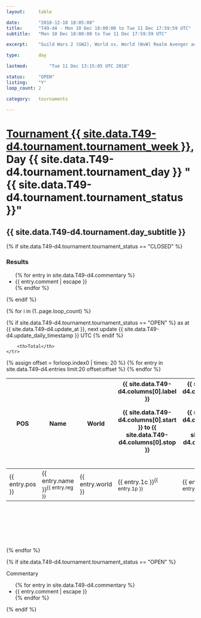 ```yaml
---
layout: 	table

date: 		"2018-12-10 18:05:00"
title: 		"T49-d4 - Mon 10 Dec 18:00:00 to Tue 11 Dec 17:59:59 UTC"
subtitle: 	"Mon 10 Dec 18:00:00 to Tue 11 Dec 17:59:59 UTC"

excerpt:    "Guild Wars 2 (GW2), World vs. World (WvW) Realm Avenger achivement Tournament. \"Every Kill Counts\""

type:       day

lastmod: 		"Tue 11 Dec 13:15:05 UTC 2018"

status:     "OPEN"
listing:    "Y"
loop_count: 2

category: 	tournaments

---
```

<div class="table_header">
    <h1><a href="{{ site.data.T49-d4.tournament.week_url }}">Tournament {{ site.data.T49-d4.tournament.tournament_week }}</a>, Day {{ site.data.T49-d4.tournament.tournament_day }} "{{ site.data.T49-d4.tournament.tournament_status }}"</h1>
    <h2>{{ site.data.T49-d4.tournament.day_subtitle }}</h2> 
</div>

{% if site.data.T49-d4.tournament.tournament_status == "CLOSED" %} 
<div class="commentary">
  <h3>Results</h3>
  <ul>
    {% for entry in site.data.T49-d4.commentary %}
    <li class="commentary_list">{{ entry.comment | escape }}</li>
    {% endfor %}
  </ul>
</div>
{% endif %}


{% for i in (1..page.loop_count) %}

{% if site.data.T49-d4.tournament.tournament_status == "OPEN" %} 
<span class="table_nextupdate">as at {{ site.data.T49-d4.update_at }}, next update {{ site.data.T49-d4.update_daily_timestamp }} UTC</span> 
{% endif %}

<table class="day_table">
  <colgroup>
    <col style="width:18px">
    <col style="width:55px">
    <col style="width:55px">
    <col style="width:12px">
    <col style="width:12px">
    <col style="width:12px">
    <col style="width:12px">
    <col style="width:12px">
    <col style="width:12px">
    <col style="width:12px">
    <col style="width:12px">
    <col style="width:12px">
    <col style="width:12px">
    <col style="width:12px">
    <col style="width:12px">
    <col style="width:12px">
    <col style="width:12px">
    <col style="width:12px">
    <col style="width:12px">
    <col style="width:12px">
    <col style="width:12px">
    <col style="width:12px">
    <col style="width:12px">
    <col style="width:12px">
    <col style="width:12px">
    <col style="width:12px">
    <col style="width:12px">
    <col style="width:18px">
  </colgroup>  
  <thead>
    <tr>
        <th>POS</th>
        <th class="AlignLeft">Name</th>
        <th class="AlignLeft">World</th>

<th><div class="label">{{ site.data.T49-d4.columns[0].label }}<p class="onhover">{{ site.data.T49-d4.columns[0].start }} to {{ site.data.T49-d4.columns[0].stop }}</p></div>​</th>
<th><div class="label">{{ site.data.T49-d4.columns[1].label }}<p class="onhover">{{ site.data.T49-d4.columns[1].start }} to {{ site.data.T49-d4.columns[1].stop }}</p></div>​</th>
<th><div class="label">{{ site.data.T49-d4.columns[2].label }}<p class="onhover">{{ site.data.T49-d4.columns[2].start }} to {{ site.data.T49-d4.columns[2].stop }}</p></div>​</th>
<th><div class="label">{{ site.data.T49-d4.columns[3].label }}<p class="onhover">{{ site.data.T49-d4.columns[3].start }} to {{ site.data.T49-d4.columns[3].stop }}</p></div>​</th>
<th><div class="label">{{ site.data.T49-d4.columns[4].label }}<p class="onhover">{{ site.data.T49-d4.columns[4].start }} to {{ site.data.T49-d4.columns[4].stop }}</p></div>​</th>
<th><div class="label">{{ site.data.T49-d4.columns[5].label }}<p class="onhover">{{ site.data.T49-d4.columns[5].start }} to {{ site.data.T49-d4.columns[5].stop }}</p></div>​</th>
<th><div class="label">{{ site.data.T49-d4.columns[6].label }}<p class="onhover">{{ site.data.T49-d4.columns[6].start }} to {{ site.data.T49-d4.columns[6].stop }}</p></div>​</th>
<th><div class="label">{{ site.data.T49-d4.columns[7].label }}<p class="onhover">{{ site.data.T49-d4.columns[7].start }} to {{ site.data.T49-d4.columns[7].stop }}</p></div>​</th>
<th><div class="label">{{ site.data.T49-d4.columns[8].label }}<p class="onhover">{{ site.data.T49-d4.columns[8].start }} to {{ site.data.T49-d4.columns[8].stop }}</p></div>​</th>
<th><div class="label">{{ site.data.T49-d4.columns[9].label }}<p class="onhover">{{ site.data.T49-d4.columns[9].start }} to {{ site.data.T49-d4.columns[9].stop }}</p></div>​</th>
<th><div class="label">{{ site.data.T49-d4.columns[10].label }}<p class="onhover">{{ site.data.T49-d4.columns[10].start }} to {{ site.data.T49-d4.columns[10].stop }}</p></div>​</th>

<th><div class="label">{{ site.data.T49-d4.columns[11].label }}<p class="onhover">{{ site.data.T49-d4.columns[11].start }} to {{ site.data.T49-d4.columns[11].stop }}</p></div>​</th>
<th><div class="label">{{ site.data.T49-d4.columns[12].label }}<p class="onhover">{{ site.data.T49-d4.columns[12].start }} to {{ site.data.T49-d4.columns[12].stop }}</p></div>​</th>
<th><div class="label">{{ site.data.T49-d4.columns[13].label }}<p class="onhover">{{ site.data.T49-d4.columns[13].start }} to {{ site.data.T49-d4.columns[13].stop }}</p></div>​</th>
<th><div class="label">{{ site.data.T49-d4.columns[14].label }}<p class="onhover">{{ site.data.T49-d4.columns[14].start }} to {{ site.data.T49-d4.columns[14].stop }}</p></div>​</th>
<th><div class="label">{{ site.data.T49-d4.columns[15].label }}<p class="onhover">{{ site.data.T49-d4.columns[15].start }} to {{ site.data.T49-d4.columns[15].stop }}</p></div>​</th>
<th><div class="label">{{ site.data.T49-d4.columns[16].label }}<p class="onhover">{{ site.data.T49-d4.columns[16].start }} to {{ site.data.T49-d4.columns[16].stop }}</p></div>​</th>
<th><div class="label">{{ site.data.T49-d4.columns[17].label }}<p class="onhover">{{ site.data.T49-d4.columns[17].start }} to {{ site.data.T49-d4.columns[17].stop }}</p></div>​</th>
<th><div class="label">{{ site.data.T49-d4.columns[18].label }}<p class="onhover">{{ site.data.T49-d4.columns[18].start }} to {{ site.data.T49-d4.columns[18].stop }}</p></div>​</th>
<th><div class="label">{{ site.data.T49-d4.columns[19].label }}<p class="onhover">{{ site.data.T49-d4.columns[19].start }} to {{ site.data.T49-d4.columns[19].stop }}</p></div>​</th>
<th><div class="label">{{ site.data.T49-d4.columns[20].label }}<p class="onhover">{{ site.data.T49-d4.columns[20].start }} to {{ site.data.T49-d4.columns[20].stop }}</p></div>​</th>

<th><div class="label">{{ site.data.T49-d4.columns[21].label }}<p class="onhover">{{ site.data.T49-d4.columns[21].start }} to {{ site.data.T49-d4.columns[21].stop }}</p></div>​</th>
<th><div class="label">{{ site.data.T49-d4.columns[22].label }}<p class="onhover">{{ site.data.T49-d4.columns[22].start }} to {{ site.data.T49-d4.columns[22].stop }}</p></div>​</th>
<th><div class="label">{{ site.data.T49-d4.columns[23].label }}<p class="onhover">{{ site.data.T49-d4.columns[23].start }} to {{ site.data.T49-d4.columns[23].stop }}</p></div>​</th>

        <th>Total</th>
    </tr>
  </thead>
  {% assign offset = forloop.index0 | times: 20 %}
<tbody>
{% for entry in site.data.T49-d4.entries limit:20 offset:offset %}
  <tr>
    <td class="pl{{ entry.pos }}">{{ entry.pos }}</td>
    <td class="AlignLeft">{{ entry.name }}<sup>{{ entry.reg }}</sup></td>
    <td class="AlignLeft">{{ entry.world }}</td>
    <td class="pl{{ entry.1p }}">{{ entry.1c }}<sup>{{ entry.1p }}</sup></td>
    <td class="pl{{ entry.2p }}">{{ entry.2c }}<sup>{{ entry.2p }}</sup></td>
    <td class="pl{{ entry.3p }}">{{ entry.3c }}<sup>{{ entry.3p }}</sup></td>
    <td class="pl{{ entry.4p }}">{{ entry.4c }}<sup>{{ entry.4p }}</sup></td>
    <td class="pl{{ entry.5p }}">{{ entry.5c }}<sup>{{ entry.5p }}</sup></td>
    <td class="pl{{ entry.6p }}">{{ entry.6c }}<sup>{{ entry.6p }}</sup></td>
    <td class="pl{{ entry.7p }}">{{ entry.7c }}<sup>{{ entry.7p }}</sup></td>
    <td class="pl{{ entry.8p }}">{{ entry.8c }}<sup>{{ entry.8p }}</sup></td>
    <td class="pl{{ entry.9p }}">{{ entry.9c }}<sup>{{ entry.9p }}</sup></td>
    <td class="pl{{ entry.10p }}">{{ entry.10c }}<sup>{{ entry.10p }}</sup></td>
    <td class="pl{{ entry.11p }}">{{ entry.11c }}<sup>{{ entry.11p }}</sup></td>
    <td class="pl{{ entry.12p }}">{{ entry.12c }}<sup>{{ entry.12p }}</sup></td>
    <td class="pl{{ entry.13p }}">{{ entry.13c }}<sup>{{ entry.13p }}</sup></td>
    <td class="pl{{ entry.14p }}">{{ entry.14c }}<sup>{{ entry.14p }}</sup></td>
    <td class="pl{{ entry.15p }}">{{ entry.15c }}<sup>{{ entry.15p }}</sup></td>
    <td class="pl{{ entry.16p }}">{{ entry.16c }}<sup>{{ entry.16p }}</sup></td>
    <td class="pl{{ entry.17p }}">{{ entry.17c }}<sup>{{ entry.17p }}</sup></td>
    <td class="pl{{ entry.18p }}">{{ entry.18c }}<sup>{{ entry.18p }}</sup></td>
    <td class="pl{{ entry.19p }}">{{ entry.19c }}<sup>{{ entry.19p }}</sup></td>
    <td class="pl{{ entry.20p }}">{{ entry.20c }}<sup>{{ entry.20p }}</sup></td>
    <td class="pl{{ entry.21p }}">{{ entry.21c }}<sup>{{ entry.21p }}</sup></td>
    <td class="pl{{ entry.22p }}">{{ entry.22c }}<sup>{{ entry.22p }}</sup></td>
    <td class="pl{{ entry.23p }}">{{ entry.23c }}<sup>{{ entry.23p }}</sup></td>
    <td class="pl{{ entry.24p }}">{{ entry.24c }}<sup>{{ entry.24p }}</sup></td>
    <td>{{ entry.total }}</td>
  </tr>
{% endfor %}  
</tbody>
</table>
<div class="leaderboard">
  <script async src="//pagead2.googlesyndication.com/pagead/js/adsbygoogle.js"></script>
  <!-- 728x90 -->
  <ins class="adsbygoogle"
       style="display:inline-block;width:728px;height:90px"
       data-ad-client="ca-pub-3274917281288240"
       data-ad-slot="3870538733"></ins>
  <script>
  (adsbygoogle = window.adsbygoogle || []).push({});
  </script>    
</div>
<br />
{% endfor %}

{% if site.data.T49-d4.tournament.tournament_status == "OPEN" %} 
<div class="commentary">
  <span class="commentary_title">Commentary</span>
  <ul>
    {% for entry in site.data.T49-d4.commentary %}
    <li class="commentary_list">{{ entry.comment | escape }}</li>
    {% endfor %}
  </ul>
</div>
{% endif %}


